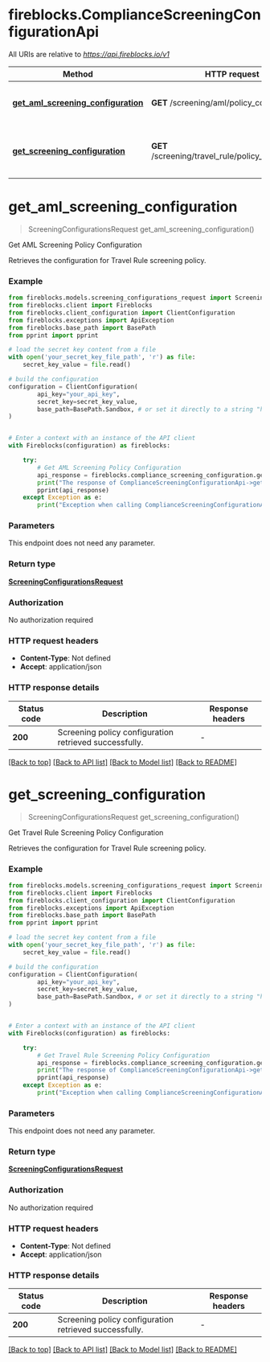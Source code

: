 # fireblocks.ComplianceScreeningConfigurationApi

All URIs are relative to *https://api.fireblocks.io/v1*

Method | HTTP request | Description
------------- | ------------- | -------------
[**get_aml_screening_configuration**](ComplianceScreeningConfigurationApi.md#get_aml_screening_configuration) | **GET** /screening/aml/policy_configuration | Get AML Screening Policy Configuration
[**get_screening_configuration**](ComplianceScreeningConfigurationApi.md#get_screening_configuration) | **GET** /screening/travel_rule/policy_configuration | Get Travel Rule Screening Policy Configuration


# **get_aml_screening_configuration**
> ScreeningConfigurationsRequest get_aml_screening_configuration()

Get AML Screening Policy Configuration

Retrieves the configuration for Travel Rule screening policy.

### Example


```python
from fireblocks.models.screening_configurations_request import ScreeningConfigurationsRequest
from fireblocks.client import Fireblocks
from fireblocks.client_configuration import ClientConfiguration
from fireblocks.exceptions import ApiException
from fireblocks.base_path import BasePath
from pprint import pprint

# load the secret key content from a file
with open('your_secret_key_file_path', 'r') as file:
    secret_key_value = file.read()

# build the configuration
configuration = ClientConfiguration(
        api_key="your_api_key",
        secret_key=secret_key_value,
        base_path=BasePath.Sandbox, # or set it directly to a string "https://sandbox-api.fireblocks.io/v1"
)


# Enter a context with an instance of the API client
with Fireblocks(configuration) as fireblocks:

    try:
        # Get AML Screening Policy Configuration
        api_response = fireblocks.compliance_screening_configuration.get_aml_screening_configuration().result()
        print("The response of ComplianceScreeningConfigurationApi->get_aml_screening_configuration:\n")
        pprint(api_response)
    except Exception as e:
        print("Exception when calling ComplianceScreeningConfigurationApi->get_aml_screening_configuration: %s\n" % e)
```



### Parameters

This endpoint does not need any parameter.

### Return type

[**ScreeningConfigurationsRequest**](ScreeningConfigurationsRequest.md)

### Authorization

No authorization required

### HTTP request headers

 - **Content-Type**: Not defined
 - **Accept**: application/json

### HTTP response details

| Status code | Description | Response headers |
|-------------|-------------|------------------|
**200** | Screening policy configuration retrieved successfully. |  -  |

[[Back to top]](#) [[Back to API list]](../README.md#documentation-for-api-endpoints) [[Back to Model list]](../README.md#documentation-for-models) [[Back to README]](../README.md)

# **get_screening_configuration**
> ScreeningConfigurationsRequest get_screening_configuration()

Get Travel Rule Screening Policy Configuration

Retrieves the configuration for Travel Rule screening policy.

### Example


```python
from fireblocks.models.screening_configurations_request import ScreeningConfigurationsRequest
from fireblocks.client import Fireblocks
from fireblocks.client_configuration import ClientConfiguration
from fireblocks.exceptions import ApiException
from fireblocks.base_path import BasePath
from pprint import pprint

# load the secret key content from a file
with open('your_secret_key_file_path', 'r') as file:
    secret_key_value = file.read()

# build the configuration
configuration = ClientConfiguration(
        api_key="your_api_key",
        secret_key=secret_key_value,
        base_path=BasePath.Sandbox, # or set it directly to a string "https://sandbox-api.fireblocks.io/v1"
)


# Enter a context with an instance of the API client
with Fireblocks(configuration) as fireblocks:

    try:
        # Get Travel Rule Screening Policy Configuration
        api_response = fireblocks.compliance_screening_configuration.get_screening_configuration().result()
        print("The response of ComplianceScreeningConfigurationApi->get_screening_configuration:\n")
        pprint(api_response)
    except Exception as e:
        print("Exception when calling ComplianceScreeningConfigurationApi->get_screening_configuration: %s\n" % e)
```



### Parameters

This endpoint does not need any parameter.

### Return type

[**ScreeningConfigurationsRequest**](ScreeningConfigurationsRequest.md)

### Authorization

No authorization required

### HTTP request headers

 - **Content-Type**: Not defined
 - **Accept**: application/json

### HTTP response details

| Status code | Description | Response headers |
|-------------|-------------|------------------|
**200** | Screening policy configuration retrieved successfully. |  -  |

[[Back to top]](#) [[Back to API list]](../README.md#documentation-for-api-endpoints) [[Back to Model list]](../README.md#documentation-for-models) [[Back to README]](../README.md)

